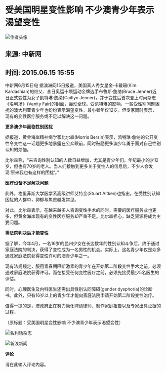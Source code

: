 # 受美国明星变性影响 不少澳青少年表示渴望变性

![作者头像](//n.sinaimg.cn/default/622af858/20181010/default_avatar.jpg)

## 来源: 中新网  
## 时间: 2015.06.15 15:55

中新网6月15日电 据澳洲网15日报道，美国真人秀女星金·卡戴珊(Kim Kardashian)的继父、昔日奥运十项运动金牌选手布鲁斯·詹纳(Bruce Jenner)近日正式变性为女子凯特琳·詹纳(Caitlyn Jenner)，并于变性后首次登上时尚杂志《名利场》(Vanity Fair)的封面，轰动全球。受凯特琳的影响，一些受性别问题困扰的澳大利亚青少年也纷纷表示渴望变性，最小者年仅12岁。但专家同时表示，现有的变性医疗服务或不足以解决这一问题。

**更多澳少年面临性别困扰**

据报道，黄金海岸精神病学家比尔森(Morris Bersin)表示，凯特琳·詹纳的公开变性令变性这一话题更多地暴露在公众眼前，同时鼓励更多澳少年勇于面对自己性别认知的烦恼。

比尔森称，“来咨询性别认知的人数日益增加，尤其是青少年们，年纪最小的才12岁，但也有70岁的老人。当人们接触到更多关于变性人的信息后，不少人会发现‘原来我也有这样的困扰’。”

**医疗设备不足解决问题**

此外，格里菲斯大学医学系高级讲师艾特金(Stuart Aitken)也指出，在受性别认知困扰的人群中，抑郁与焦虑越发常见。

对此，比尔森表示，在越来越多人咨询变性手术的同时，需要的医疗服务业也更多，但黄金海岸现有的变性医疗服务却严重不足。比尔森担心，缺乏资源将成为主要问题。

**需法院判决后才能变性**

据了解，今年4月，一名16岁的昆州少女在长达数年的性别认知斗争后，终于通过家庭法院的判决，获得了变性成为一名男性的机会。实际上，这名青少年仅是众多通过家庭法院获得变性许可的澳青少年之一。

现有法规规定，服用青春期阻断激素的青少年在开始第二阶段变性手术之前，必须通过家庭法院获得许可。而在接受任何变性医疗之前，必须先接受最少5名医生的评估。

同时，心理医生及内科医生还需出具性别认同障碍(gender dysphoria)的诊断书。此外，只有16岁以上的青少年才能向家庭法院申请开始第二阶段变性治疗。

值得一提的是，澳政府正在努力简化聘请律师、制作家庭报告以及专家出具证据的过程。

（原标题：受美国明星变性影响 不少澳青少年表示渴望变性）

![名利场杂志](//n.sinaimg.cn/default/2fb77759/20151125/320X320.png)

![新浪新闻](https://n.sinaimg.cn/default/80905340/20200331/sinalogo.png)

**评论**

请在此输入评论内容。